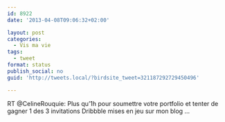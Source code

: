 ```yaml
---
id: 8922
date: '2013-04-08T09:06:32+02:00'

layout: post
categories:
  - Vis ma vie
tags:
  - tweet
format: status
publish_social: no
guid: 'http://tweets.local/?birdsite_tweet=321187292729450496'

---
```


RT @CelineRouquie: Plus qu’1h pour soumettre votre portfolio et tenter de gagner 1 des 3 invitations Dribbble mises en jeu sur mon blog …